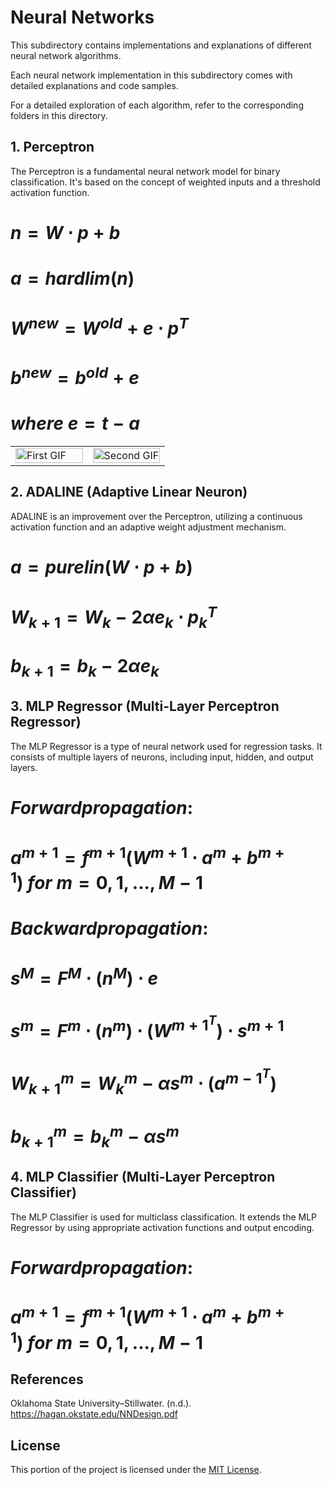# Neural Networks

This subdirectory contains implementations and explanations of different neural network algorithms.

Each neural network implementation in this subdirectory comes with detailed explanations and code samples.

For a detailed exploration of each algorithm, refer to the corresponding folders in this directory.


## 1. Perceptron

The Perceptron is a fundamental neural network model for binary classification. It's based on the concept of weighted inputs and a threshold activation function.

# $n = W \cdot p + b$

# $a = hardlim(n)$

# $W^{new} = W^{old} + e \cdot p^T$
# $b^{new} = b^{old} + e$
# $where \ e = t - a$

<table>
  <tr>
    <td style="width: 50%;">
      <img src="https://github.com/Twallett/Machine-Learning/blob/main/NeuralNetworks/1_Perceptron/Perceptron_classification.gif" alt="First GIF" width="100%">
    </td>
    <td style="width: 50%;">
      <img src="https://github.com/Twallett/Machine-Learning/blob/main/NeuralNetworks/1_Perceptron/Perceptron_classification_XOR.gif" alt="Second GIF" width="100%">
    </td>
  </tr>
</table>

## 2. ADALINE (Adaptive Linear Neuron)

ADALINE is an improvement over the Perceptron, utilizing a continuous activation function and an adaptive weight adjustment mechanism.

# $a = purelin(W \cdot p + b)$

# $W_{k+1} = W_{k} - 2 \alpha e_{k} \cdot p_{k}^T$
# $b_{k+1} = b_{k} - 2 \alpha e_{k}$

## 3. MLP Regressor (Multi-Layer Perceptron Regressor)

The MLP Regressor is a type of neural network used for regression tasks. It consists of multiple layers of neurons, including input, hidden, and output layers.

# $Forward propagation:$
# $a^{m+1} = f^{m+1}(W^{m+1} \cdot a^m + b^{m+1})\ for \ m = 0, 1, ..., M-1$

# $Backward propagation:$
# $s^{M} = F^{M} \cdot (n^{M}) \cdot e$
# $s^{m} = F^{m} \cdot (n^{m}) \cdot (W^{m+1^{T}}) \cdot s^{m+1}$

# $W_{k+1}^m = W_{k}^m - \alpha s^m \cdot (a^{{m-1}^T})$
# $b_{k+1}^m = b_{k}^m - \alpha s^m$

## 4. MLP Classifier (Multi-Layer Perceptron Classifier)

The MLP Classifier is used for multiclass classification. It extends the MLP Regressor by using appropriate activation functions and output encoding.

# $Forward propagation:$
# $a^{m+1} = f^{m+1}(W^{m+1} \cdot a^m + b^{m+1}) \ for \ m = 0, 1, ..., M-1$

## References 

Oklahoma State University–Stillwater. (n.d.). https://hagan.okstate.edu/NNDesign.pdf 

## License

This portion of the project is licensed under the [MIT License](../LICENSE).

